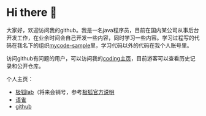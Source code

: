 # Hi there 👋

<!--
**wrote-code/wrote-code** is a ✨ _special_ ✨ repository because its `README.md` (this file) appears on your GitHub profile.

Here are some ideas to get you started:

- 🔭 I’m currently working on ...
- 🌱 I’m currently learning ...
- 👯 I’m looking to collaborate on ...
- 🤔 I’m looking for help with ...
- 💬 Ask me about ...
- 📫 How to reach me: ...
- 😄 Pronouns: ...
- ⚡ Fun fact: ...
-->

大家好，欢迎访问我的github。我是一名java程序员，目前在国内某公司从事后台开发工作，在业余时间会自己开发一些内容，同时学习一些内容。学习过程写的代码在我名下的组织[mycode-sample](https://github.com/mycode-sample)里，学习代码以外的代码在我个人账号里。

访问github有问题的用户，可以访问我的[coding主页](https://wrote-code.coding.net/public)，目前游客可以查看历史记录和公开仓库。

个人主页：

- [极狐lab](https://jihulab.com/zhuge-cunfu)（将来会销号，参考[极狐官方说明](https://gitlab.cn/blog/2023/11/29/saas-adjustment/)
- [语雀](https://www.yuque.com/nopointexception)
- [github](https://github.com/wrote-code)

<!-- - flowus公开分享目录页 -->
<!-- - 阿里云社区或其他可以写技术文章的网站 -->
